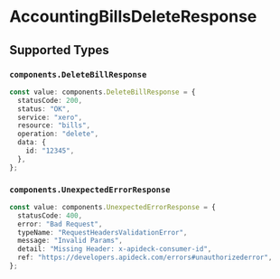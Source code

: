 # AccountingBillsDeleteResponse


## Supported Types

### `components.DeleteBillResponse`

```typescript
const value: components.DeleteBillResponse = {
  statusCode: 200,
  status: "OK",
  service: "xero",
  resource: "bills",
  operation: "delete",
  data: {
    id: "12345",
  },
};
```

### `components.UnexpectedErrorResponse`

```typescript
const value: components.UnexpectedErrorResponse = {
  statusCode: 400,
  error: "Bad Request",
  typeName: "RequestHeadersValidationError",
  message: "Invalid Params",
  detail: "Missing Header: x-apideck-consumer-id",
  ref: "https://developers.apideck.com/errors#unauthorizederror",
};
```

